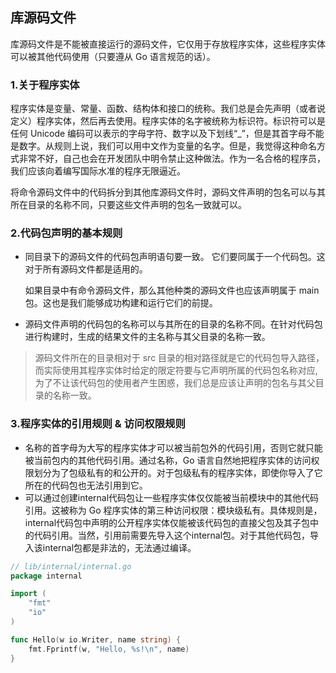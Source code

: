 ## 库源码文件

库源码文件是不能被直接运行的源码文件，它仅用于存放程序实体，这些程序实体可以被其他代码使用（只要遵从 Go 语言规范的话）。

### 1.关于程序实体

程序实体是变量、常量、函数、结构体和接口的统称。我们总是会先声明（或者说定义）程序实体，然后再去使用。程序实体的名字被统称为标识符。标识符可以是任何 Unicode 编码可以表示的字母字符、数字以及下划线“_”，但是其首字母不能是数字。从规则上说，我们可以用中文作为变量的名字。但是，我觉得这种命名方式非常不好，自己也会在开发团队中明令禁止这种做法。作为一名合格的程序员，我们应该向着编写国际水准的程序无限逼近。

将命令源码文件中的代码拆分到其他库源码文件时，源码文件声明的包名可以与其所在目录的名称不同，只要这些文件声明的包名一致就可以。

### 2.代码包声明的基本规则

- 同目录下的源码文件的代码包声明语句要一致。 它们要同属于一个代码包。这对于所有源码文件都是适用的。

  如果目录中有命令源码文件，那么其他种类的源码文件也应该声明属于 main 包。这也是我们能够成功构建和运行它们的前提。

- 源码文件声明的代码包的名称可以与其所在的目录的名称不同。在针对代码包进行构建时，生成的结果文件的主名称与其父目录的名称一致。

> 源码文件所在的目录相对于 src 目录的相对路径就是它的代码包导入路径，而实际使用其程序实体时给定的限定符要与它声明所属的代码包名称对应,为了不让该代码包的使用者产生困惑，我们总是应该让声明的包名与其父目录的名称一致。

### 3.程序实体的引用规则 & 访问权限规则

- 名称的首字母为大写的程序实体才可以被当前包外的代码引用，否则它就只能被当前包内的其他代码引用。通过名称，Go 语言自然地把程序实体的访问权限划分为了包级私有的和公开的。对于包级私有的程序实体，即使你导入了它所在的代码包也无法引用到它。
- 可以通过创建internal代码包让一些程序实体仅仅能被当前模块中的其他代码引用。这被称为 Go 程序实体的第三种访问权限：模块级私有。具体规则是，internal代码包中声明的公开程序实体仅能被该代码包的直接父包及其子包中的代码引用。当然，引用前需要先导入这个internal包。对于其他代码包，导入该internal包都是非法的，无法通过编译。

```go
// lib/internal/internal.go
package internal

import (
	"fmt"
	"io"
)

func Hello(w io.Writer, name string) {
	fmt.Fprintf(w, "Hello, %s!\n", name)
}
```

